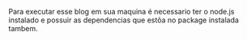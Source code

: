 Para executar esse blog em sua maquina é necessario ter o node.js instalado e possuir as dependencias que estõa no package instalada tambem. 
